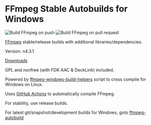 # FFmpeg Stable Autobuilds for Windows

![Build FFmpeg on push](https://github.com/AnimMouse/ffmpeg-stable-autobuild/workflows/Build%20FFmpeg%20on%20push/badge.svg)
![Build FFmpeg on pull request](https://github.com/AnimMouse/ffmpeg-stable-autobuild/workflows/Build%20FFmpeg%20on%20pull%20request/badge.svg)

[FFmpeg](https://ffmpeg.org/) stable/release builds with additional libraries/dependencies.

Version: n4.3.1

[Downloads](https://github.com/AnimMouse/ffmpeg-autobuild/releases)

GPL and nonfree (with FDK AAC & DeckLink) included.

Powered by [ffmpeg-windows-build-helpers](https://github.com/rdp/ffmpeg-windows-build-helpers) script to cross compile for Windows on Linux.

Uses [GitHub Actions](https://github.com/features/actions) to automatically compile FFmpeg.

For stability, use release builds.

For latest git/snapshot/development builds for Windows, goto [ffmpeg-autobuild](https://github.com/AnimMouse/ffmpeg-autobuild)